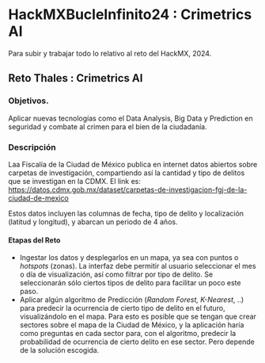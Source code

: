 # HackMXBucleInfinito24 : Crimetrics AI
Para subir y trabajar todo lo relativo al reto del HackMX, 2024.

## Reto Thales : Crimetrics AI

### Objetivos.
Aplicar  nuevas tecnologías como el Data Analysis, Big Data y Prediction en seguridad y combate al crimen para el bien de la ciudadanía.

### Descripción
Laa Fiscalía de la Ciudad de México publica en internet datos abiertos sobre carpetas de investigación, compartiendo así la cantidad y tipo de delitos que se investigan en la CDMX. El link es: https://datos.cdmx.gob.mx/dataset/carpetas-de-investigacion-fgj-de-la-ciudad-de-mexico

Estos datos incluyen las columnas de fecha, tipo de delito y localización (latitud y longitud), y abarcan un periodo de 4 años.

#### Etapas del Reto
- Ingestar los datos y desplegarlos en un mapa, ya sea con puntos o *hotspots* (zonas). La interfaz debe permitir al usuario seleccionar el mes o día de visualización, así como filtrar por tipo de delito. Se seleccionarán sólo ciertos tipos de delito para facilitar un poco este paso.
- Aplicar algún algoritmo de Predicción (*Random Forest, K-Nearest*, ..) para predecir la ocurrencia de cierto tipo de delito en el futuro, visualizándolo en el mapa.
Para esto es posible que se tengan que crear sectores sobre el mapa de la Ciudad de México, y la aplicación haría como preguntas en cada sector para, con el algoritmo, predecir la probabilidad de ocurrencia de cierto delito en ese sector. Pero depende de la solución escogida.
